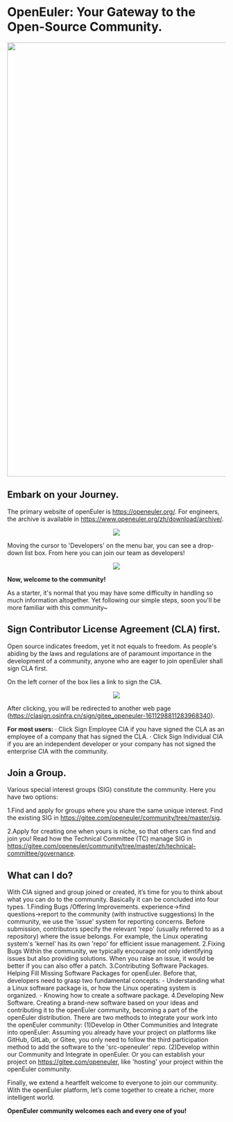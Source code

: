 # OpenEuler: Your Gateway to the Open-Source Community.

<div align=center>
<img src="https://github.com/Jintiannn/OpenEuler_/blob/main/image/logo.png" width="1000">
</div>

## Embark on your Journey.
The primary website of openEuler is https://openeuler.org/. For engineers, the archive is available in https://www.openeuler.org/zh/download/archive/. <br/>

<div align=center>
<img src="https://github.com/Jintiannn/OpenEuler_/blob/main/image/Download_Archive.png">
</div>

Moving the cursor to 'Developers' on the menu bar, you can see a drop-down list box. From here you can join our team as 
developers!

<div align=center>
<img src="https://github.com/Jintiannn/OpenEuler_/blob/main/image/uncircled.png">
</div>

<strong>Now, welcome to the community!</strong>

As a starter, it's normal that you may have some difficulty in handling so much information altogether. Yet following our simple steps, soon you'll be more familiar with this community~

## Sign Contributor License Agreement (CLA) first.

Open source indicates freedom, yet it not equals to freedom. As people's abiding by the laws and regulations are of paramount importance in the development of a community, anyone who are eager to join openEuler shall sign CLA first.

On the left corner of the box lies a link to sign the CIA.

<div align=center>
<img src="https://github.com/Jintiannn/OpenEuler_/blob/main/image/circled.png">
</div>

After clicking, you will be redirected to another web page (https://clasign.osinfra.cn/sign/gitee_openeuler-1611298811283968340).

<strong>For most users:</strong>
· Click Sign Employee CIA if you have signed the CLA as an employee of a company that has signed the CLA.
· Click Sign Individual CIA if you are an independent developer or your company has not signed the enterprise CIA with the community.

## Join a Group.

Various special interest groups (SIG) constitute the community. Here you have two options:

1.Find and apply for groups where you share the same unique interest.
Find the existing SIG in https://gitee.com/openeuler/community/tree/master/sig.

2.Apply for creating one when yours is niche, so that others can find and join you!
Read how the Technical Committee (TC) manage SIG in https://gitee.com/openeuler/community/tree/master/zh/technical-committee/governance.

## What can I do?

With CIA signed and group joined or created, it’s time for you to think about what you can do to the community. Basically it can be concluded into four types.
1.Finding Bugs /Offering Improvements.
experience→find questions→report to the community (with instructive suggestions)
In the community, we use the 'issue' system for reporting concerns. Before submission, contributors specify the relevant 'repo' (usually referred to as a repository) where the issue belongs. For example, the Linux operating system's 'kernel' has its own 'repo' for efficient issue management.
2.Fixing Bugs
Within the community, we typically encourage not only identifying issues but also providing solutions. When you raise an issue, it would be better if you can also offer a patch.
3.Contributing Software Packages. Helping Fill Missing Software Packages for openEuler.
    Before that, developers need to grasp two fundamental concepts:
    - Understanding what a Linux software package is, or how the Linux operating system is organized.
    - Knowing how to create a software package.
4.Developing New Software. Creating a brand-new software based on your ideas and contributing it to the openEuler community, becoming a part of the openEuler distribution.
There are two methods to integrate your work into the openEuler community:
(1)Develop in Other Communities and Integrate into openEuler:
Assuming you already have your project on platforms like GitHub, GitLab, or Gitee, you only need to follow the third participation method to add the software to the 'src-openeuler' repo.
(2)Develop within our Community and Integrate in openEuler. Or you can establish your project on https://gitee.com/openeuler, like 'hosting' your project within the openEuler community.


Finally, we extend a heartfelt welcome to everyone to join our community. With the openEuler platform, let’s come together to create a richer, more intelligent world.

<strong>OpenEuler community welcomes each and every one of you!</strong>
